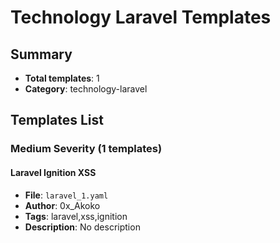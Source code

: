 # Technology Laravel Templates

## Summary
- **Total templates**: 1
- **Category**: technology-laravel

## Templates List

### Medium Severity (1 templates)

#### Laravel Ignition XSS
- **File**: `laravel_1.yaml`
- **Author**: 0x_Akoko
- **Tags**: laravel,xss,ignition
- **Description**: No description

